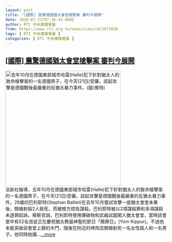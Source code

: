 ```yaml
---
layout: post
title: "[國際] 震驚德國猶太會堂槍擊案 審判今展開"
date: 2020-07-21T07:16:43.000Z
author: RTI 中央廣播電臺
from: https://www.rti.org.tw/news/view/id/2072928
tags: [ RTI 中央廣播電臺 ]
categories: [ RTI 中央廣播電臺 ]
---
```

<!--1595315803000-->
[[國際] 震驚德國猶太會堂槍擊案 審判今展開](https://www.rti.org.tw/news/view/id/2072928)
------

<div>
<img src="https://static.rti.org.tw/assets/thumbnails/2020/07/21/90f5879fca2370438d104d713b412ce4.jpg" width="360" alt="去年10月在德國東部城市哈雷(Halle)犯下針對猶太人的致命槍擊案的一名德國男子，在今天(21日)受審。該起攻擊是德國戰後最嚴重的反猶太暴力事件。(圖/推特)" title="去年10月在德國東部城市哈雷(Halle)犯下針對猶太人的致命槍擊案的一名德國男子，在今天(21日)受審。該起攻擊是德國戰後最嚴重的反猶太暴力事件。(圖/推特)"><br>法新社報導，去年10月在德國東部城市哈雷(Halle)犯下針對猶太人的致命槍擊案的一名德國男子，在今天(21日)受審。該起攻擊是德國戰後最嚴重的反猶太暴力事件。28歲的巴利耶特(Stephan Balliet)在去年10月嘗試攻擊一座猶太會堂未果後，開槍射殺2人致死，而被檢方控告謀殺。巴利耶特被以2項謀殺罪和多項謀殺未遂罪起訴。檢察官說，巴利耶特使用爆破物和武器試圖闖入猶太會堂，當時該會堂中有52名信徒正在慶祝猶太教最神聖的節日「贖罪日」(Yom Kippur)。不過他未能突破該會堂上鎖的木門，隨後在附近的烤肉店開槍射死一名女性路人和一名男子。他同時拍攝...<a target="_blank" href="https://www.rti.org.tw/news/view/id/2072928">...more</a>
</div>
